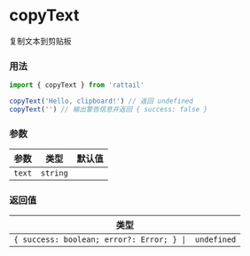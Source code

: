 # copyText

复制文本到剪贴板

### 用法

```js
import { copyText } from 'rattail'

copyText('Hello, clipboard!') // 返回 undefined
copyText('') // 输出警告信息并返回 { success: false }
```

### 参数

| 参数   | 类型     | 默认值 |
| ------ | -------- | ------ |
| `text` | `string` |        |

### 返回值

| 类型                                                 |
| ---------------------------------------------------- |
| `{ success: boolean; error?: Error; } \|  undefined` |
